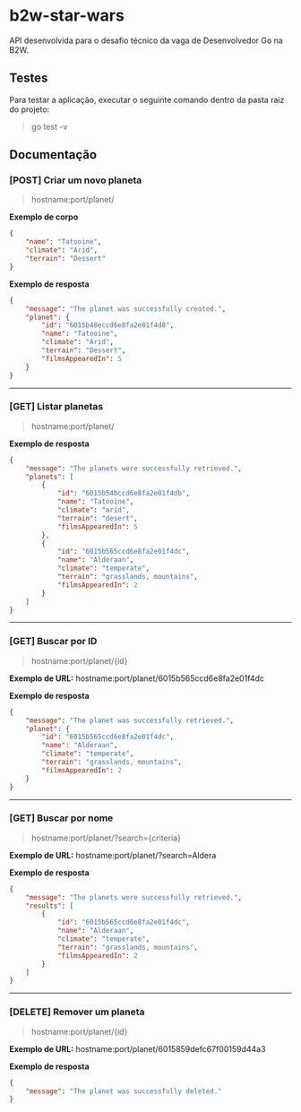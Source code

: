 
# b2w-star-wars

API desenvolvida para o desafio técnico da vaga de Desenvolvedor Go na B2W. 

## Testes

Para testar a aplicação, executar o seguinte comando dentro da pasta raiz do projeto:

> go test -v

## Documentação

### [POST] Criar um novo planeta
> hostname:port/planet/

**Exemplo de corpo**
```json
{
    "name": "Tatooine",
    "climate": "Arid",
    "terrain": "Dessert"
}
```
**Exemplo de resposta**
```json
{
    "message": "The planet was successfully created.",
    "planet": {
        "id": "6015b48eccd6e8fa2e01f4d8",
        "name": "Tatooine",
        "climate": "Arid",
        "terrain": "Dessert",
        "filmsAppearedIn": 5
    }
}
```
___
### [GET] Listar planetas
> hostname:port/planet/

**Exemplo de resposta**
```json
{
    "message": "The planets were successfully retrieved.",
    "planets": [
        {
            "id": "6015b54bccd6e8fa2e01f4db",
            "name": "Tatooine",
            "climate": "arid",
            "terrain": "desert",
            "filmsAppearedIn": 5
        },
        {
            "id": "6015b565ccd6e8fa2e01f4dc",
            "name": "Alderaan",
            "climate": "temperate",
            "terrain": "grasslands, mountains",
            "filmsAppearedIn": 2
        }
    ]
}
```
___
### [GET] Buscar por ID
> hostname:port/planet/{id}

**Exemplo de URL:** hostname:port/planet/6015b565ccd6e8fa2e01f4dc

**Exemplo de resposta**
```json
{
    "message": "The planet was successfully retrieved.",
    "planet": {
        "id": "6015b565ccd6e8fa2e01f4dc",
        "name": "Alderaan",
        "climate": "temperate",
        "terrain": "grasslands, mountains",
        "filmsAppearedIn": 2
    }
}
```
___
### [GET] Buscar por nome
> hostname:port/planet/?search={criteria}

**Exemplo de URL:** hostname:port/planet/?search=Aldera

**Exemplo de resposta**
```json
{
    "message": "The planets were successfully retrieved.",
    "results": [
        {
            "id": "6015b565ccd6e8fa2e01f4dc",
            "name": "Alderaan",
            "climate": "temperate",
            "terrain": "grasslands, mountains",
            "filmsAppearedIn": 2
        }
    ]
}
```
___
### [DELETE] Remover um planeta
> hostname:port/planet/{id}

**Exemplo de URL:** hostname:port/planet/6015859defc67f00159d44a3

**Exemplo de resposta**
```json
{
    "message": "The planet was successfully deleted."
}
```
